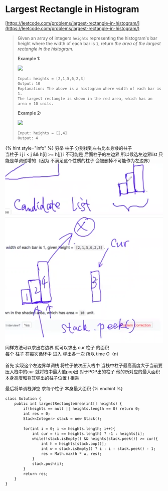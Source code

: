 # Largest Rectangle in Histogram

[https://leetcode.com/problems/largest-rectangle-in-histogram/](https://leetcode.com/problems/largest-rectangle-in-histogram/)

> Given an array of integers `heights` representing the histogram's bar height where the width of each bar is `1`, return _the area of the largest rectangle in the histogram_.
>
> &#x20;
>
> **Example 1:**
>
> ![](https://assets.leetcode.com/uploads/2021/01/04/histogram.jpg)
>
> ```
> Input: heights = [2,1,5,6,2,3]
> Output: 10
> Explanation: The above is a histogram where width of each bar is 1.
> The largest rectangle is shown in the red area, which has an area = 10 units.
> ```
>
> **Example 2:**
>
> ![](https://assets.leetcode.com/uploads/2021/01/04/histogram-1.jpg)
>
> ```
> Input: heights = [2,4]
> Output: 4
> ```

{% hint style="info" %}
穷举 柱子 分别找到左右比本身矮的柱子\
当柱子 i j  i < j && h\[i] >= h\[j] i 不可能是 后面柱子的左边界  所以候选左边界list 只能是单调递增的（因为 不满足这个性质的柱子 会被删掉不可能作为左边界）\
![](<../.gitbook/assets/image (10).png>)\
![](<../.gitbook/assets/image (13).png>)\
同样方法可以求出右边界 就可以求出 cur 柱子 的面积\
每个 柱子 在每次循环中 进入 弹出各一次 所以 time O（n）\
\
首先 实现这个左边界单调栈 将柱子依次压入栈中 当栈中柱子最高高度大于当前要压入栈中的cur 就将栈中最大值pop出  对于POP出的柱子 他的所对应的最大面积 本身高度和将其弹出的柱子位置 i 相乘&#x20;

最后将单调栈弹空 求每个柱子 本身最大面积 &#x20;
{% endhint %}

```
class Solution {
    public int largestRectangleArea(int[] heights) {
        if(heights == null || heights.length == 0) return 0;
        int res = 0;
        Stack<Integer> stack = new Stack();
        
        for(int i = 0; i <= heights.length; i++){
            int cur = (i == heights.length) ? -1 : heights[i];
            while(!stack.isEmpty() && heights[stack.peek()] >= cur){
                int h = heights[stack.pop()];
                int w = stack.isEmpty() ? i : i - stack.peek() - 1;
                res = Math.max(h * w, res);
            }
            stack.push(i);
        }
        return res;
    }
}
```
